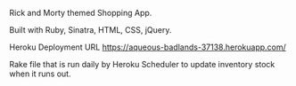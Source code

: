 Rick and Morty themed Shopping App.

Built with Ruby, Sinatra, HTML, CSS, jQuery.

Heroku Deployment URL
https://aqueous-badlands-37138.herokuapp.com/

Rake file that is run daily by Heroku Scheduler to update inventory stock when it runs out.